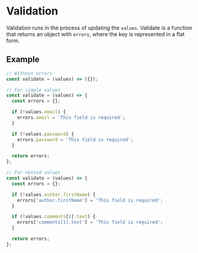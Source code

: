 # Validation

Validation runs in the process of updating the `values`. Validate is a function that returns an object with `errors`, where the key is represented in a flat form.

## Example

```javascript
// Without errors
const validate = (values) => ({});

// For simple values
const validate = (values) => {
  const errors = {};

  if (!values.email) {
    errors.email = 'This field is required';
  }

  if (!values.password) {
    errors.password = 'This field is required';
  }

  return errors;
};

// For nested values
const validate = (values) => {
  const errors = {};

  if (!values.author.firstName) {
    errors['author.firstName'] = 'This field is required';
  }

  if (!values.comments[1].text) {
    errors['comments[1].text'] = 'This field is required';
  }

  return errors;
};
```

